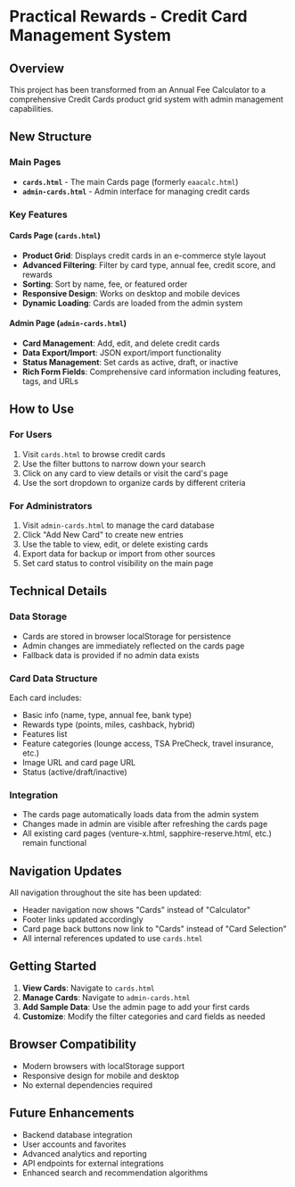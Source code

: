 # Practical Rewards - Credit Card Management System

## Overview

This project has been transformed from an Annual Fee Calculator to a comprehensive Credit Cards product grid system with admin management capabilities.

## New Structure

### Main Pages
- **`cards.html`** - The main Cards page (formerly `eaacalc.html`)
- **`admin-cards.html`** - Admin interface for managing credit cards

### Key Features

#### Cards Page (`cards.html`)
- **Product Grid**: Displays credit cards in an e-commerce style layout
- **Advanced Filtering**: Filter by card type, annual fee, credit score, and rewards
- **Sorting**: Sort by name, fee, or featured order
- **Responsive Design**: Works on desktop and mobile devices
- **Dynamic Loading**: Cards are loaded from the admin system

#### Admin Page (`admin-cards.html`)
- **Card Management**: Add, edit, and delete credit cards
- **Data Export/Import**: JSON export/import functionality
- **Status Management**: Set cards as active, draft, or inactive
- **Rich Form Fields**: Comprehensive card information including features, tags, and URLs

## How to Use

### For Users
1. Visit `cards.html` to browse credit cards
2. Use the filter buttons to narrow down your search
3. Click on any card to view details or visit the card's page
4. Use the sort dropdown to organize cards by different criteria

### For Administrators
1. Visit `admin-cards.html` to manage the card database
2. Click "Add New Card" to create new entries
3. Use the table to view, edit, or delete existing cards
4. Export data for backup or import from other sources
5. Set card status to control visibility on the main page

## Technical Details

### Data Storage
- Cards are stored in browser localStorage for persistence
- Admin changes are immediately reflected on the cards page
- Fallback data is provided if no admin data exists

### Card Data Structure
Each card includes:
- Basic info (name, type, annual fee, bank type)
- Rewards type (points, miles, cashback, hybrid)
- Features list
- Feature categories (lounge access, TSA PreCheck, travel insurance, etc.)
- Image URL and card page URL
- Status (active/draft/inactive)

### Integration
- The cards page automatically loads data from the admin system
- Changes made in admin are visible after refreshing the cards page
- All existing card pages (venture-x.html, sapphire-reserve.html, etc.) remain functional

## Navigation Updates

All navigation throughout the site has been updated:
- Header navigation now shows "Cards" instead of "Calculator"
- Footer links updated accordingly
- Card page back buttons now link to "Cards" instead of "Card Selection"
- All internal references updated to use `cards.html`

## Getting Started

1. **View Cards**: Navigate to `cards.html`
2. **Manage Cards**: Navigate to `admin-cards.html`
3. **Add Sample Data**: Use the admin page to add your first cards
4. **Customize**: Modify the filter categories and card fields as needed

## Browser Compatibility

- Modern browsers with localStorage support
- Responsive design for mobile and desktop
- No external dependencies required

## Future Enhancements

- Backend database integration
- User accounts and favorites
- Advanced analytics and reporting
- API endpoints for external integrations
- Enhanced search and recommendation algorithms 